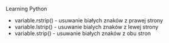 Learning Python

- variable.rstrip() - usuwanie białych znaków z prawej strony
- variable.lstrip() - usuwanie bialych znaków z lewej strony
- variable.strip() - usuwanie białych znaków z obu stron